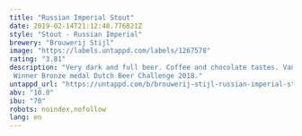 ```yaml
---
title: "Russian Imperial Stout"
date: 2019-02-14T21:12:48.776821Z
style: "Stout - Russian Imperial"
brewery: "Brouwerij Stijl"
image: "https://labels.untappd.com/labels/1267578"
rating: "3.81"
description: "Very dark and full beer. Coffee and chocolate tastes. Vanilla and seasalt in the recipe. Winner Bronze medal Dutch Beer Challenge 2018."
untappd_url: "https://untappd.com/b/brouwerij-stijl-russian-imperial-stout/1267578"
abv: "10.0"
ibu: "70"
robots: noindex,nofollow
lang: en
---
```

